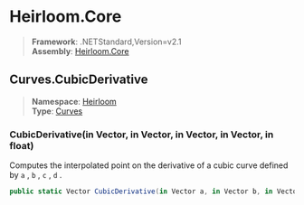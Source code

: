 # Heirloom.Core

> **Framework**: .NETStandard,Version=v2.1  
> **Assembly**: [Heirloom.Core][0]  

## Curves.CubicDerivative

> **Namespace**: [Heirloom][0]  
> **Type**: [Curves][1]  

### CubicDerivative(in Vector, in Vector, in Vector, in Vector, in float)

Computes the interpolated point on the derivative of a cubic curve defined by `a` , `b` , `c` , `d` .

```cs
public static Vector CubicDerivative(in Vector a, in Vector b, in Vector c, in Vector d, in float t)
```

[0]: ../Heirloom.Core.md
[1]: Heirloom.Curves.md
